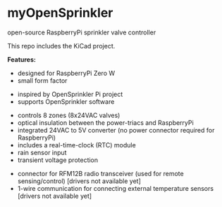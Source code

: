 # myOpenSprinkler
open-source RaspberryPi sprinkler valve controller

This repo includes the KiCad project.

**Features:**
- designed for RaspberryPi Zero W
- small form factor

* inspired by OpenSprinkler Pi project
* supports OpenSprinkler software

- controls 8 zones (8x24VAC valves)
- optical insulation between the power-triacs and RaspberryPi 
- integrated 24VAC to 5V converter (no power connector required for RaspberryPi)
- includes a real-time-clock (RTC) module
- rain sensor input
- transient voltage protection

* connector for RFM12B radio transceiver (used for remote sensing/control)  [drivers not available yet]
* 1-wire communication for connecting external temperature sensors [drivers not available yet]


